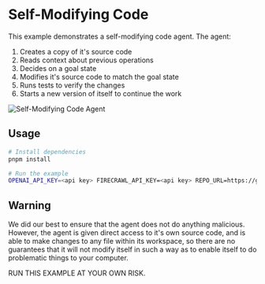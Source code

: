 # Self-Modifying Code

This example demonstrates a self-modifying code agent. The agent:

1. Creates a copy of it's source code
2. Reads context about previous operations
3. Decides on a goal state
4. Modifies it's source code to match the goal state
5. Runs tests to verify the changes
6. Starts a new version of itself to continue the work

![Self-Modifying Code Agent](https://card-images.netrunnerdb.com/v2/large/03046.jpg)

## Usage

```bash
# Install dependencies
pnpm install

# Run the example
OPENAI_API_KEY=<api key> FIRECRAWL_API_KEY=<api key> REPO_URL=https://github.com/<your-username>/<your-fork-of-gensx> BRANCH=<branch> pnpm run start
```

## Warning

We did our best to ensure that the agent does not do anything malicious. However, the agent is given direct access to it's own source code, and is able to make changes to any file within its workspace,
so there are no guarantees that it will not modify itself in such a way as to enable itself to do problematic things to your computer.

RUN THIS EXAMPLE AT YOUR OWN RISK.
